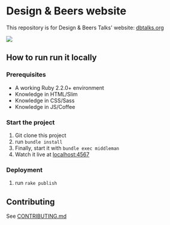 # Design & Beers website

This repository is for Design & Beers Talks' website: [dbtalks.org](http://dbtalks.org)

![](https://raw.githubusercontent.com/muxumuxu/dbtalks/master/source/images/facebook.jpg)

## How to run run it locally

### Prerequisites

* A working Ruby 2.2.0+ environment
* Knowledge in HTML/Slim
* Knowledge in CSS/Sass
* Knowledge in JS/Coffee

### Start the project

1. Git clone this project
2. run `bundle install`
3. Finally, start it with `bundle exec middleman`
4. Watch it live at [localhost:4567](http://localhost:4567)

### Deployment

1. run `rake publish`


## Contributing

See [CONTRIBUTING.md](CONTRIBUTING.md)
